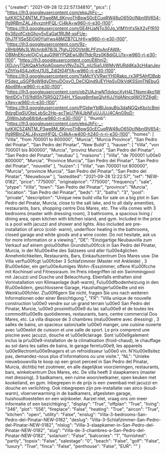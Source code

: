 {
"created": "2021-09-28 12:22:57.134810",
"pics": [
"https://lh3.googleusercontent.com/ekpJhFc-_-tutKXC5Z4NTM_P3we8M_6KnyoThBpwS0cECuqRW48uO650cINbnl9V654-jfg9RBmZALJ4yxznHFQL-Cj4kA=w960-rj-e30-l100",
"https://lh3.googleusercontent.com/0E4HJaNTo30Jg_VlMYnYx5kX2yFfR106y38zqfCxbGhoy5vEaGat1RUM-xpFUe-0hJ7F1ISe5EjOjl0YlaYws48MZB7CLhHl=w960-rj-e30-l100",
"https://lh3.googleusercontent.com/9z-zRHb9Ms3LWchnb978i3L7fghJ20OVbt8LPFztxAnFAWA-OBMnEKcvkIOjCyLauG9WYPQtEwIJBjlTtdcRzs0K8diGLU1x=w960-rj-e30-l100",
"https://lh3.googleusercontent.com/E6hnj2-jXDJvyTQAIQaA1xKpAGopmyVNvZpZ5_niUSja1JjWMvWURd4Ka3cH4anJevxZhYlq4S4JxKnU1US_Zdl2t04fYA=w960-rj-e30-l100",
"https://lh3.googleusercontent.com/YaMcYVVRwrYH0Rakq_rx3IP5AhfDBpbPSdez_uSGP8oW8dyDlmuDOovO_DeClQjnd9JEYHpSvDIkVdKSSimTNEbuGAbo6fA=w960-rj-e30-l100",
"https://lh3.googleusercontent.com/obZUAJrwNTdxkocXyH4LTNsmr4ko1WNntIDCyTIS1fdIl5h7SR5Q2734H_YSpug8mfasQIyHIJJYdANncqIWO1fZ6g6-xXey=w960-rj-e30-l100",
"https://lh3.googleusercontent.com/PGjdwYblBIJoquBjs3daNGQxKbctcBmi9dzgEiqSUOtpLxbSc2Hp-ecTleU7W4JbNFuUJJUJ4CAnG9oD-_0lWmJqhp68rbA=w960-rj-e30-l100"
],
"thumb": "https://lh3.googleusercontent.com/ekpJhFc-_-tutKXC5Z4NTM_P3we8M_6KnyoThBpwS0cECuqRW48uO650cINbnl9V654-jfg9RBmZALJ4yxznHFQL-Cj4kA=w400-h240-n-rj-e30-l100",
"homes": [
"Villa",
"from 700001 to 800000",
"Murcia",
"Murcia Province",
"San Pedro del Pinatar",
"San Pedro del Pinatar",
"New Build"
],
"hauser": [
"Villa",
"von 700001 bis 800000",
"Murcia",
"provinz Murcia",
"San Pedro del Pinatar",
"San Pedro del Pinatar",
"neubau"
],
"maisons": [
"Villa",
"de 700001 \u00e0 800000",
"Murcia",
"Province Murcia",
"San Pedro del Pinatar",
"San Pedro del Pinatar",
"nouvelle"
],
"huizen": [
"Villa",
"van 700001 tot 800000",
"Murcia",
"provincie Murcia",
"San Pedro del Pinatar",
"San Pedro del Pinatar",
"Nieuwbouw"
],
"lastedited": "2021-09-28 12:22:57",
"ref": "NEW-0182",
"price": "775000",
"originalprice": "775000",
"frequency": "sale",
"ptype": "Villa",
"town": "San Pedro del Pinatar",
"province": "Murcia",
"location": "San Pedro del Pinatar",
"beds": "3",
"baths": "3",
"pool": "private",
"description": "Unique new build villa for sale on a big plot in San Pedro del Pinatar, Murcia, close to the salt lake, and to all daily amenities, restaurants, bars, shopping centre Dos Mares, etc. The villa comes with 3 bedrooms (master with dressing room), 3 bathrooms, a spacious living / dining area, open kitchen with kitchen island, and gym. Included in the price is a pool with jacuzzi and shower and lights. Also included are pre-installation of airco (cold- warm), underfloor heating in the bathrooms, closed garage and white goods and a wine cooler. Do not hesitate, ask us for more information or a viewing.",
"DE": "Einzigartige Neubauvilla zum Verkauf auf einem gro\u00dfen Grundst\u00fcck in San Pedro del Pinatar, Murcia, in der N\u00e4he des Salzsees und aller t\u00e4glichen Annehmlichkeiten, Restaurants, Bars, Einkaufszentrum Dos Mares usw. Die Villa verf\u00fcgt \u00fcber 3 Schlafzimmer (Master mit Ankleide) , 3 B\u00e4der, ein ger\u00e4umiges Wohn-/Esszimmer, offene K\u00fcche mit Kochinsel und Fitnessraum. Im Preis inbegriffen ist ein Swimmingpool mit Jacuzzi und Dusche und Beleuchtung. Ebenfalls enthalten sind Vorinstallation von Klimaanlage (kalt-warm), Fu\u00dfbodenheizung in den B\u00e4dern, geschlossene Garage, Haushaltsger\u00e4te und ein Weink\u00fchler. Z\u00f6gern Sie nicht, fragen Sie uns nach weiteren Informationen oder einer Besichtigung.",
"FR": "Villa unique de nouvelle construction \u00e0 vendre sur un grand terrain \u00e0 San Pedro del Pinatar, Murcie, \u00e0 proximit\u00e9 du lac sal\u00e9 et de toutes les commodit\u00e9s quotidiennes, restaurants, bars, centre commercial Dos Mares, etc. La villa dispose de 3 chambres (ma\u00eetre avec dressing) , 3 salles de bains, un spacieux salon/salle \u00e0 manger, une cuisine ouverte avec \u00eelot de cuisson et une salle de sport. Le prix comprend une piscine avec jacuzzi, douche et \u00e9clairage. Sont \u00e9galement inclus la pr\u00e9-installation de la climatisation (froid-chaud), le chauffage au sol dans les salles de bains, le garage ferm\u00e9, les appareils \u00e9lectrom\u00e9nagers et un refroidisseur \u00e0 vin. N'h\u00e9sitez pas, demandez-nous plus d'informations ou une visite.",
"NL": "Unieke nieuwbouwvilla te koop op een groot perceel in San Pedro del Pinatar, Murcia, dichtbij het zoutmeer, en alle dagelijkse voorzieningen, restaurants, bars, winkelcentrum Dos Mares, etc. De villa heeft 3 slaapkamers (master met dressing), 3 badkamers, een ruime woon/eetkamer, open keuken met kookeiland, en gym. Inbegrepen in de prijs is een zwembad met jacuzzi en douche en verlichting. Ook inbegrepen zijn pre-installatie van airco (koud-warm), vloerverwarming in de badkamers, afgesloten garage, huishoudtoestellen en een wijnkoeler. Aarzel niet, vraag ons om meer informatie of een bezichtiging.",
"display": "True",
"offplan": "True",
"living": "346",
"plot": "556",
"fireplace": "False",
"heating": "True",
"aircon": "True",
"kitchen": "open",
"utility": "False",
"enslug": "Villa-3-bedrooms-San-Pedro-del-Pinatar-NEW-0182",
"deslug": "Villa-3-Schlafzimmer-San-Pedro-del-Pinatar-NEW-0182",
"nlslug": "Villa-3-slaapkamer-in-San-Pedro-del-Pinatar-NEW-0182",
"slug": "Villa-de-3-chambres-a-San-Pedro-del-Pinatar-NEW-0182",
"solarium": "False",
"balconies": "1",
"furnished": "partly",
"topsix": "False",
"salestage": "0",
"beach": "False",
"golf": "False",
"luxury": "True",
"finca": "False",
"penthouse": "False",
"EUR": ""
}